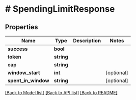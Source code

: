 # # SpendingLimitResponse

## Properties

Name | Type | Description | Notes
------------ | ------------- | ------------- | -------------
**success** | **bool** |  |
**token** | **string** |  |
**cap** | **string** |  |
**window_start** | **int** |  | [optional]
**spent_in_window** | **string** |  | [optional]

[[Back to Model list]](../../README.md#models) [[Back to API list]](../../README.md#endpoints) [[Back to README]](../../README.md)
